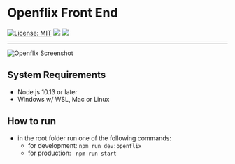 # Openflix Front End
[![License: MIT](https://img.shields.io/badge/License-MIT-blue.svg)](https://opensource.org/licenses/MIT)
[![](https://img.shields.io/badge/node->=%20v10.13.0-blue)]()
![](https://img.shields.io/github/last-commit/Camilotk/openflix-web)
<hr>

![Openflix Screenshot](https://i.ibb.co/9nnRBTh/Screenshot-2021-02-26-Openflix-1.png)

## System Requirements
- Node.js 10.13 or later
- Windows w/ WSL, Mac or Linux

## How to run
- in the root folder run one of the following commands:
    - for development: ``` npm run dev:openflix ```
    - for production: ``` npm run start```
